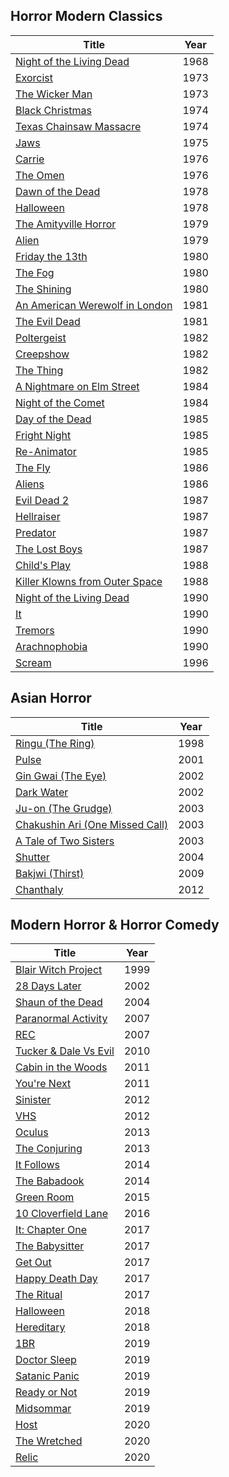 ## Horror Modern Classics

| Title | Year |
| -- | -- |
| [Night of the Living Dead](https://www.rottentomatoes.com/m/night_of_the_living_dead) | 1968 |
| [Exorcist](https://www.rottentomatoes.com/m/exorcist) | 1973 |
| [The Wicker Man](https://www.rottentomatoes.com/m/the_wicker_man_1973) | 1973 |
| [Black Christmas](https://www.rottentomatoes.com/m/1002484-black_christmas) | 1974 |
| [Texas Chainsaw Massacre](https://www.rottentomatoes.com/m/1021112_texas_chainsaw_massacre) | 1974 |
| [Jaws](https://www.rottentomatoes.com/m/jaws) | 1975 |
| [Carrie](https://www.rottentomatoes.com/m/1003625-carrie) | 1976 |
| [The Omen](https://www.rottentomatoes.com/m/1015517_omen) | 1976 |
| [Dawn of the Dead](https://www.rottentomatoes.com/m/1005339-dawn_of_the_dead) | 1978 |
| [Halloween](https://www.rottentomatoes.com/m/1009113_halloween) | 1978 |
| [The Amityville Horror](https://www.rottentomatoes.com/m/the_amityville_horror) | 1979 |
| [Alien](https://www.rottentomatoes.com/m/alien) | 1979 |
| [Friday the 13th](https://www.rottentomatoes.com/m/friday_the_13th_part_1) | 1980 |
| [The Fog](https://www.rottentomatoes.com/m/the_fog_1980) | 1980 |
| [The Shining](https://www.rottentomatoes.com/m/shining) | 1980 |
| [An American Werewolf in London](https://www.rottentomatoes.com/m/american_werewolf_in_london) | 1981 |
| [The Evil Dead](https://www.rottentomatoes.com/m/the-evil-dead) | 1981 |
| [Poltergeist](https://www.rottentomatoes.com/m/1016513-poltergeist) | 1982 |
| [Creepshow](https://www.rottentomatoes.com/m/creepshow) | 1982 |
| [The Thing](https://www.rottentomatoes.com/m/1021244-thing) | 1982 |
| [A Nightmare on Elm Street](https://www.rottentomatoes.com/m/nightmare_on_elm_street) | 1984 |
| [Night of the Comet](https://www.rottentomatoes.com/m/night_of_the_comet) | 1984 |
| [Day of the Dead](https://www.rottentomatoes.com/m/1005360-day_of_the_dead) | 1985 |
| [Fright Night](https://www.rottentomatoes.com/m/1007910-fright_night) | 1985 | 
| [Re-Animator](https://www.rottentomatoes.com/m/reanimator) | 1985 |
| [The Fly](https://www.rottentomatoes.com/m/1007602-fly) | 1986 |
| [Aliens](https://www.rottentomatoes.com/m/1000617-aliens) | 1986 |
| [Evil Dead 2](https://www.rottentomatoes.com/m/evil_dead_2_dead_by_dawn) | 1987 |
| [Hellraiser](https://www.rottentomatoes.com/m/hellraiser) | 1987 |
| [Predator](https://www.rottentomatoes.com/m/predator) | 1987 |
| [The Lost Boys](https://www.rottentomatoes.com/m/lost_boys) | 1987 |
| [Child's Play](https://www.rottentomatoes.com/m/childs_play) | 1988 |
| [Killer Klowns from Outer Space](https://www.rottentomatoes.com/m/killer_klowns_from_outer_space) | 1988 |
| [Night of the Living Dead](https://www.rottentomatoes.com/m/night_of_the_living_dead_1990) | 1990 |
| [It](https://www.rottentomatoes.com/m/stephen-kings-it1990) | 1990 |
| [Tremors](https://www.rottentomatoes.com/m/tremors) | 1990 |
| [Arachnophobia](https://www.rottentomatoes.com/m/arachnophobia) | 1990 |
| [Scream](https://www.rottentomatoes.com/m/1074316-scream) | 1996 |

## Asian Horror

| Title | Year |
| -- | -- |
| [Ringu (The Ring)](https://www.rottentomatoes.com/m/ringu) | 1998 | 
| [Pulse](https://www.rottentomatoes.com/m/pulse_2005) | 2001 |
| [Gin Gwai (The Eye)](https://www.rottentomatoes.com/m/gin_gwai_2002) | 2002 |
| [Dark Water](https://www.rottentomatoes.com/m/10002114_dark_water) | 2002 |
| [Ju-on (The Grudge)](https://www.rottentomatoes.com/m/ju_on_the_grudge_2003) | 2003 |
| [Chakushin Ari (One Missed Call)](https://www.rottentomatoes.com/m/one_missed_call_2003) | 2003 |
| [A Tale of Two Sisters](https://www.rottentomatoes.com/m/a_tale_of_two_sisters) | 2003 |
| [Shutter](https://www.rottentomatoes.com/m/shutter) | 2004 |
| [Bakjwi (Thirst)](https://www.rottentomatoes.com/m/10011304-thirst) | 2009 |
| [Chanthaly](https://www.imdb.com/title/tt2837366/) | 2012 |

## Modern Horror & Horror Comedy

| Title | Year |
| -- | -- |
| [Blair Witch Project](https://www.rottentomatoes.com/m/blair_witch_project) | 1999 |
| [28 Days Later](https://www.rottentomatoes.com/m/28_days_later) | 2002 |
| [Shaun of the Dead](https://www.rottentomatoes.com/m/shaun_of_the_dead) | 2004 |
| [Paranormal Activity](https://www.rottentomatoes.com/m/paranormal_activity) | 2007 |
| [REC](https://www.rottentomatoes.com/m/10009132-rec) | 2007 |
| [Tucker & Dale Vs Evil](https://www.rottentomatoes.com/m/tucker_and_dale_vs_evil) | 2010 |
| [Cabin in the Woods](https://www.rottentomatoes.com/m/the_cabin_in_the_woods) | 2011 |
| [You're Next](https://www.rottentomatoes.com/m/youre_next_2011) | 2011 |
| [Sinister](https://www.rottentomatoes.com/m/sinister_2012) | 2012 |
| [VHS](https://www.rottentomatoes.com/m/vhs) | 2012 |
| [Oculus](https://www.rottentomatoes.com/m/oculus) | 2013 |
| [The Conjuring](https://www.rottentomatoes.com/m/the_conjuring) | 2013 |
| [It Follows](https://www.rottentomatoes.com/m/it_follows) | 2014 |
| [The Babadook](https://www.rottentomatoes.com/m/the_babadook) | 2014 |
| [Green Room](https://www.rottentomatoes.com/m/green_room_2016) | 2015 |
| [10 Cloverfield Lane](https://www.rottentomatoes.com/m/10_cloverfield_lane) | 2016 |
| [It: Chapter One](https://www.rottentomatoes.com/m/it_2017) | 2017 |
| [The Babysitter](https://www.rottentomatoes.com/m/the_babysitter_2017) | 2017 |
| [Get Out](https://www.rottentomatoes.com/m/get_out) | 2017 |
| [Happy Death Day](https://www.rottentomatoes.com/m/happy_death_day) | 2017 |
| [The Ritual](https://www.rottentomatoes.com/m/the_ritual_2017) | 2017 |
| [Halloween](https://www.rottentomatoes.com/m/halloween_2018) | 2018 |
| [Hereditary](https://www.rottentomatoes.com/m/hereditary) | 2018 |
| [1BR](https://www.rottentomatoes.com/m/1br) | 2019 |
| [Doctor Sleep](https://www.rottentomatoes.com/m/doctor_sleep) | 2019 |
| [Satanic Panic](https://www.rottentomatoes.com/m/satanic_panic_2019) | 2019 |
| [Ready or Not](https://www.rottentomatoes.com/m/ready_or_not_2019) | 2019 |
| [Midsommar](https://www.rottentomatoes.com/m/midsommar) | 2019 |
| [Host](https://www.rottentomatoes.com/m/host_2020) | 2020 |
| [The Wretched](https://www.rottentomatoes.com/m/the_wretched_2020) | 2020 |
| [Relic](https://www.rottentomatoes.com/m/relic) | 2020 |

